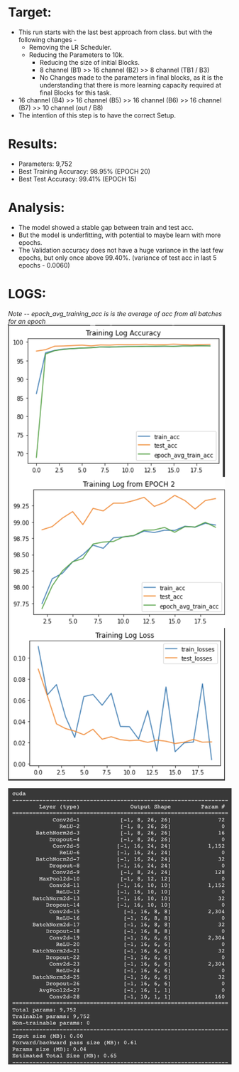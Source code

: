 # Target:
* This run starts with the last best approach from class. but with the following changes -
  * Removing the LR Scheduler.
  * Reducing the Parameters to 10k. 
    * Reducing the size of initial Blocks.
	* 8 channel (B1) >> 16 channel (B2) >> 8 channel (TB1 / B3) 
    * No Changes made to the parameters in final blocks, as it is the understanding that there is more learning capacity required at final Blocks for this task.
* 16 channel (B4) >> 16 channel (B5) >> 16 channel (B6) >>  16 channel (B7) >> 10 channel (out / B8)
* The intention of this step is to have the correct Setup.

# Results:
* Parameters: 9,752
* Best Training Accuracy: 98.95% (EPOCH 20)
* Best Test Accuracy: 99.41% (EPOCH 15)
 
# Analysis:
* The model showed a stable gap between train and test acc.
* But the model is underfitting, with potential to maybe learn with more epochs.
* The Validation accuracy does not have a huge variance in the last few epochs, but only once above 99.40%.  (variance of test acc in last 5 epochs - 0.0060)

# LOGS:
_Note -- epoch_avg_training_acc is is the average of acc from all batches for an epoch_
![Training Log](https://github.com/askmuhsin/Session_5_assignment/blob/main/resources/exp_1_training_log.png)

![Model Architecture](https://github.com/askmuhsin/Session_5_assignment/blob/main/resources/exp_1_model.png)

